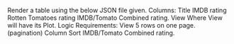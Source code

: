 Render a table using the below JSON file given.
Columns:
Title
IMDB rating
Rotten Tomatoes rating
IMDB/Tomato Combined rating.
View
Where View will have its Plot.
Logic Requirements:
View 5 rows on one page. (pagination)
Column Sort
IMDB/Tomato Combined rating.
